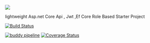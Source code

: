 ![](https://imgup.nl/images/2019/08/28/fva.png)



lightweight Asp.net Core Api , Jwt ,Ef Core Role Based Starter Project 

[![Build Status](https://dev.azure.com/berkanarikan/Berkanarikan/_apis/build/status/BerkanARIKAN.lightweight?branchName=master)](https://dev.azure.com/berkanarikan/Berkanarikan/_build/latest?definitionId=1&branchName=master)

[![buddy pipeline](https://app.buddy.works/berkanarikan/lightweight/pipelines/pipeline/206740/badge.svg?token=e932fafd10be786beab5311705d156b15c65e611f8a5c98077d3d3b6e03c5e5d "buddy pipeline")](https://app.buddy.works/berkanarikan/lightweight/pipelines/pipeline/206740)
[![Coverage Status](https://coveralls.io/repos/github/BerkanARIKAN/lightweight/badge.svg?branch=master)](https://coveralls.io/github/BerkanARIKAN/lightweight?branch=master)
